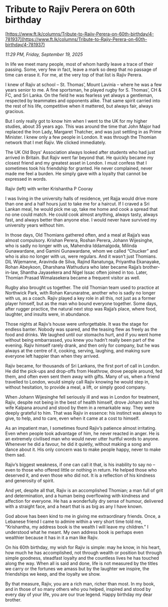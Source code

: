 # Tribute to Rajiv Perera on 60th birthday

[https://www.ft.lk/columns/Tribute-to-Rajiv-Perera-on-60th-birthday/4-781937](https://www.ft.lk/columns/Tribute-to-Rajiv-Perera-on-60th-birthday/4-781937)

*11:29 PM, Friday, September 19, 2025*

In life we meet many people, most of whom hardly leave a trace of their passing. Some, very few in fact, leave a mark so deep that no passage of time can erase it. For me, at the very top of that list is Rajiv Perera.

I knew of Rajiv at school – St. Thomas’, Mount Lavinia – where he was a few years senior to me. A fine sportsman, he played rugby for S. Thomas’, CH & FC, and Sri Lanka. On the field he was fearless yet always a gentleman, respected by teammates and opponents alike. That same spirit carried into the rest of his life, competitive when it mattered, but always fair, always gracious.

But I only really got to know him when I went to the UK for my higher studies, about 35 years ago. This was around the time that John Major had replaced the Iron Lady, Margaret Thatcher, and was just settling in as Prime Minister. I knew only a few people in London. It was through the Thomian network that I met Rajiv. We clicked immediately.

The UK Old Boys’ Association always looked after students who had just arrived in Britain. But Rajiv went far beyond that. He quickly became my closest friend and my greatest asset in London. I must confess that I sometimes took his friendship for granted. He never complained, never made me feel a burden. He simply gave with a loyalty that cannot be expressed in words.

Rajiv (left) with writer Krishantha P Cooray

I was living in the university halls of residence, yet Rajja would drive more than one and a half hours just to take me for a haircut. If I craved a Sri Lankan meal, he would pick me up, take me home and cook a spread that no one could match. He could cook almost anything, always tasty, always fast, and always better than anyone else. I would never have survived my university years without him.

In those days, Old Thomians gathered often, and a meal at Rajja’s was almost compulsory. Krishan Perera, Roshan Perera, Johann Wijesinghe, who is sadly no longer with us, Mahendra Iddamalgoda, Milinda Gunawardane, and Gamini Gunawardane, whom we called “Chucker” and who is also no longer with us, were regulars. And it wasn’t just Thomians. DIL Wijemanne, Aravinda de Silva, Rajind Ranatunga, Priyantha Ekanayake, Rohan Abeykoon, Dharshana Wathudura who later became Rajja’s brother-in-law, Shantha Jayasekera and Nigel Issac often joined in too. Later, Thomian Prasad Wimalasekera became a frequent visitor as well.

Rugby also brought us together. The old Thomian team used to practice at Northwick Park, with Rohan Karunaratne, another who is sadly no longer with us, as a coach. Rajiv played a key role in all this, not just as a former player himself, but as the man who bound everyone together. Some days, after rugger practice, the natural next stop was Rajja’s place, where food, laughter, and insults were, in abundance.

Those nights at Rajiv’s house were unforgettable. It was the stage for endless banter. Nobody was spared, and the teasing flew as freely as the food and drinks. We laughed until our stomachs hurt, and if you went home without being embarrassed, you knew you hadn’t really been part of the evening. Rajiv himself rarely drank, and then only for company, but he was always at the centre of it, cooking, serving, laughing, and making sure everyone left happier than when they arrived.

Rajiv became, for thousands of Sri Lankans, the first port of call in London. He did the pick-ups and drop-offs from Heathrow, drove people around, fed them, and often even sent them away with gifts. Many of us, when a friend travelled to London, would simply call Rajiv knowing he would step in, without hesitation, to provide a meal, a lift, or simply good company.

When Johann Wijesinghe fell seriously ill and was in London for treatment, Rajiv, despite not being in the best of health himself, drove Johann and his wife Kalpana around and stood by them in a remarkable way. They were deeply grateful to him. That was Rajiv in essence: his instinct was always to give, to help, and to care, even when it came at a cost to himself.

As an impatient man, I sometimes found Rajiv’s patience almost irritating. Even when people took advantage of him, he never reacted in anger. He is an extremely civilised man who would never utter hurtful words to anyone. Whenever he did a favour, he did it quietly, without making a song and dance about it. His only concern was to make people happy, never to make them sad.

Rajiv’s biggest weakness, if one can call it that, is his inability to say no – even to those who offered little or nothing in return. He helped those who deserved it, and even those who did not. It is a reflection of his kindness and generosity of spirit.

And yet, despite all that, Rajiv is an accomplished Thomian; a man full of grit and determination, and a human being overflowing with kindness and affection for everyone. He has a wonderfully dry sense of humour, delivered with a straight face, and a heart that is as big as any I have known.

God above has been kind to me in giving me extraordinary friends. Once, a Lebanese friend I came to admire within a very short time told me, “Krishantha, my address book is the wealth I will leave my children.” I understood what he meant. My own address book is perhaps even wealthier because it has in it a man like Rajiv.

On his 60th birthday, my wish for Rajiv is simple: may he know, in his heart, how much he has accomplished, not through wealth or position but through simple goodness, steadfast loyalty and the countless lives he has touched along the way. When all is said and done, life is not measured by the titles we carry or the fortunes we amass but by the laughter we inspire, the friendships we keep, and the loyalty we show.

By that measure, Rajiv, you are a rich man, richer than most. In my book, and in those of so many others who you helped, inspired and stood by every day of your life, you are our true legend. Happy birthday my dear brother.

